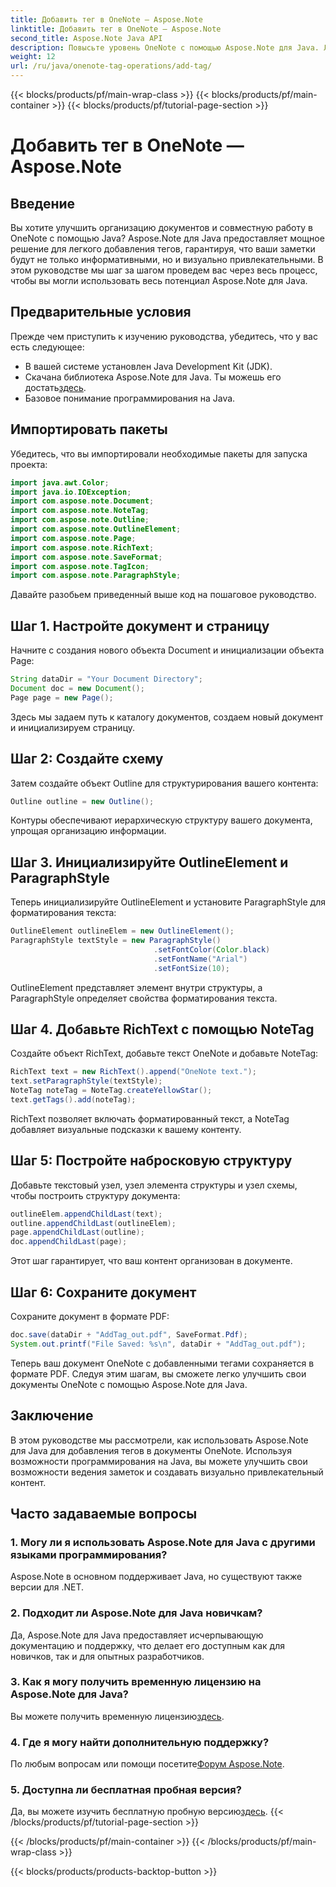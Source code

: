 ```yaml
---
title: Добавить тег в OneNote — Aspose.Note
linktitle: Добавить тег в OneNote — Aspose.Note
second_title: Aspose.Note Java API
description: Повысьте уровень OneNote с помощью Aspose.Note для Java. Легко добавляйте теги, используя наше пошаговое руководство. Улучшите организацию и сотрудничество прямо сейчас!
weight: 12
url: /ru/java/onenote-tag-operations/add-tag/
---
```


{{< blocks/products/pf/main-wrap-class >}}
{{< blocks/products/pf/main-container >}}
{{< blocks/products/pf/tutorial-page-section >}}

# Добавить тег в OneNote — Aspose.Note

## Введение
Вы хотите улучшить организацию документов и совместную работу в OneNote с помощью Java? Aspose.Note для Java предоставляет мощное решение для легкого добавления тегов, гарантируя, что ваши заметки будут не только информативными, но и визуально привлекательными. В этом руководстве мы шаг за шагом проведем вас через весь процесс, чтобы вы могли использовать весь потенциал Aspose.Note для Java.
## Предварительные условия
Прежде чем приступить к изучению руководства, убедитесь, что у вас есть следующее:
- В вашей системе установлен Java Development Kit (JDK).
-  Скачана библиотека Aspose.Note для Java. Ты можешь его достать[здесь](https://releases.aspose.com/note/java/).
- Базовое понимание программирования на Java.
## Импортировать пакеты
Убедитесь, что вы импортировали необходимые пакеты для запуска проекта:
```java
import java.awt.Color;
import java.io.IOException;
import com.aspose.note.Document;
import com.aspose.note.NoteTag;
import com.aspose.note.Outline;
import com.aspose.note.OutlineElement;
import com.aspose.note.Page;
import com.aspose.note.RichText;
import com.aspose.note.SaveFormat;
import com.aspose.note.TagIcon;
import com.aspose.note.ParagraphStyle;
```
Давайте разобьем приведенный выше код на пошаговое руководство.
## Шаг 1. Настройте документ и страницу
Начните с создания нового объекта Document и инициализации объекта Page:
```java
String dataDir = "Your Document Directory";
Document doc = new Document();
Page page = new Page();
```
Здесь мы задаем путь к каталогу документов, создаем новый документ и инициализируем страницу.
## Шаг 2: Создайте схему
Затем создайте объект Outline для структурирования вашего контента:
```java
Outline outline = new Outline();
```
Контуры обеспечивают иерархическую структуру вашего документа, упрощая организацию информации.
## Шаг 3. Инициализируйте OutlineElement и ParagraphStyle
Теперь инициализируйте OutlineElement и установите ParagraphStyle для форматирования текста:
```java
OutlineElement outlineElem = new OutlineElement();
ParagraphStyle textStyle = new ParagraphStyle()
                                .setFontColor(Color.black)
                                .setFontName("Arial")
                                .setFontSize(10);
```
OutlineElement представляет элемент внутри структуры, а ParagraphStyle определяет свойства форматирования текста.
## Шаг 4. Добавьте RichText с помощью NoteTag
Создайте объект RichText, добавьте текст OneNote и добавьте NoteTag:
```java
RichText text = new RichText().append("OneNote text.");
text.setParagraphStyle(textStyle);
NoteTag noteTag = NoteTag.createYellowStar();
text.getTags().add(noteTag);
```
RichText позволяет включать форматированный текст, а NoteTag добавляет визуальные подсказки к вашему контенту.
## Шаг 5: Постройте набросковую структуру
Добавьте текстовый узел, узел элемента структуры и узел схемы, чтобы построить структуру документа:
```java
outlineElem.appendChildLast(text);
outline.appendChildLast(outlineElem);
page.appendChildLast(outline);
doc.appendChildLast(page);
```
Этот шаг гарантирует, что ваш контент организован в документе.
## Шаг 6: Сохраните документ
Сохраните документ в формате PDF:
```java
doc.save(dataDir + "AddTag_out.pdf", SaveFormat.Pdf);
System.out.printf("File Saved: %s\n", dataDir + "AddTag_out.pdf");
```
Теперь ваш документ OneNote с добавленными тегами сохраняется в формате PDF.
Следуя этим шагам, вы сможете легко улучшить свои документы OneNote с помощью Aspose.Note для Java.
## Заключение
В этом руководстве мы рассмотрели, как использовать Aspose.Note для Java для добавления тегов в документы OneNote. Используя возможности программирования на Java, вы можете улучшить свои возможности ведения заметок и создавать визуально привлекательный контент.
## Часто задаваемые вопросы
### 1. Могу ли я использовать Aspose.Note для Java с другими языками программирования?
Aspose.Note в основном поддерживает Java, но существуют также версии для .NET.
### 2. Подходит ли Aspose.Note для Java новичкам?
Да, Aspose.Note для Java предоставляет исчерпывающую документацию и поддержку, что делает его доступным как для новичков, так и для опытных разработчиков.
### 3. Как я могу получить временную лицензию на Aspose.Note для Java?
 Вы можете получить временную лицензию[здесь](https://purchase.aspose.com/temporary-license/).
### 4. Где я могу найти дополнительную поддержку?
 По любым вопросам или помощи посетите[Форум Aspose.Note](https://forum.aspose.com/c/note/28).
### 5. Доступна ли бесплатная пробная версия?
 Да, вы можете изучить бесплатную пробную версию[здесь](https://releases.aspose.com/).
{{< /blocks/products/pf/tutorial-page-section >}}

{{< /blocks/products/pf/main-container >}}
{{< /blocks/products/pf/main-wrap-class >}}

{{< blocks/products/products-backtop-button >}}
